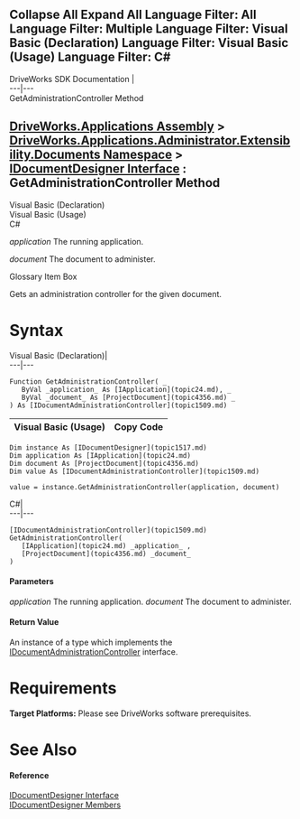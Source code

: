 Collapse All Expand All Language Filter: All  Language Filter: Multiple  Language Filter: Visual Basic (Declaration) Language Filter: Visual Basic (Usage) Language Filter: C#  
---  
DriveWorks SDK Documentation  |   
---|---  
GetAdministrationController Method   
  
[DriveWorks.Applications Assembly](topic13.md) > [DriveWorks.Applications.Administrator.Extensibility.Documents Namespace](topic1507.md) > [IDocumentDesigner Interface](topic1517.md) : GetAdministrationController Method  
---  
  
Visual Basic (Declaration)    
Visual Basic (Usage)    
C# 

_application_
    The running application.

_document_
    The document to administer.

Glossary Item Box

Gets an administration controller for the given document. 

# Syntax

Visual Basic (Declaration)|   
---|---  
      
    
    Function GetAdministrationController( _
       ByVal _application_ As [IApplication](topic24.md), _
       ByVal _document_ As [ProjectDocument](topic4356.md) _
    ) As [IDocumentAdministrationController](topic1509.md)  
  
Visual Basic (Usage)| Copy Code  
---|---  
      
    
    Dim instance As [IDocumentDesigner](topic1517.md)
    Dim application As [IApplication](topic24.md)
    Dim document As [ProjectDocument](topic4356.md)
    Dim value As [IDocumentAdministrationController](topic1509.md)
     
    value = instance.GetAdministrationController(application, document)  
  
C#|   
---|---  
      
    
    [IDocumentAdministrationController](topic1509.md) GetAdministrationController( 
       [IApplication](topic24.md) _application_ ,
       [ProjectDocument](topic4356.md) _document_
    )  
  
#### Parameters

 _application_
    The running application.
_document_
    The document to administer.

#### Return Value

An instance of a type which implements the [IDocumentAdministrationController](topic1509.md) interface.

# Requirements

**Target Platforms:** Please see DriveWorks software prerequisites.

# See Also

#### Reference

[IDocumentDesigner Interface](topic1517.md)   
[IDocumentDesigner Members](topic1518.md)


